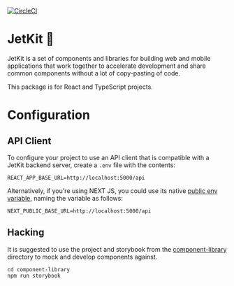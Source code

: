 [![CircleCI](https://circleci.com/gh/jetbridge/jetkit-react.svg?style=svg)](https://circleci.com/gh/jetbridge/jetkit-react)

# JetKit 🚀

JetKit is a set of components and libraries for building web and mobile applications that work together to accelerate
development and share common components without a lot of copy-pasting of code.

This package is for React and TypeScript projects.

# Configuration

## API Client

To configure your project to use an API client that is compatible with a JetKit backend server, create a `.env` file with the contents:

```
REACT_APP_BASE_URL=http://localhost:5000/api
```

Alternatively, if you're using NEXT JS, you could use its native [public env variable](https://nextjs.org/docs/basic-features/environment-variables#exposing-environment-variables-to-the-browser), naming the variable as follows:
```
NEXT_PUBLIC_BASE_URL=http://localhost:5000/api
```

## Hacking

It is suggested to use the project and storybook from the [component-library](component-library) directory to mock and develop components against.

```
cd component-library
npm run storybook
```
